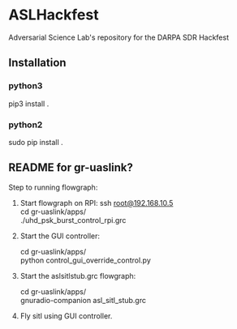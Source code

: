 # ASLHackfest
Adversarial Science Lab's repository for the DARPA SDR Hackfest

## Installation

### python3
pip3 install .

### python2
sudo pip install .

## README for gr-uaslink?
Step to running flowgraph:

1. Start flowgraph on RPI:
	ssh root@192.168.10.5  
	cd gr-uaslink/apps/  
	./uhd_psk_burst_control_rpi.grc
	
2. Start the GUI controller: 

	cd gr-uaslink/apps/  
	python control_gui_override_control.py 

3. Start the aslsitlstub.grc flowgraph: 

	cd gr-uaslink/apps/  
	gnuradio-companion asl_sitl_stub.grc

4. Fly sitl using GUI controller.
